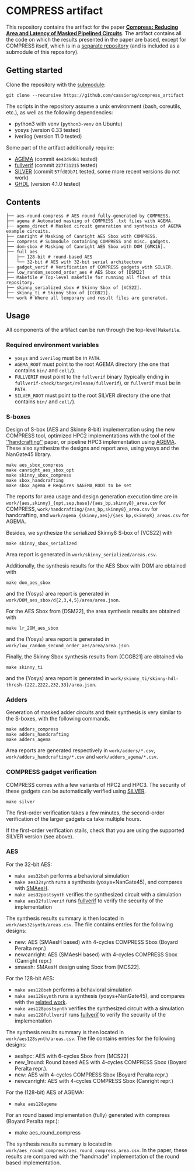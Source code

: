 # COMPRESS artifact

This repository contains the artifact for the paper [**Compress: Reducing Area
and Latency of Masked Pipelined Circuits**](https://eprint.iacr.org/2023/1600).
The artifact contains all the code on which the results presented in the paper
are based, except for COMPRESS itself, which is in a [separate
repository](https://github.com/cassiersg/compress) (and is included as a
submodule of this repository).

## Getting started

Clone the repository with the [submodule](https://git-scm.com/book/en/v2/Git-Tools-Submodules):
```
git clone --recursive https://github.com/cassiersg/compress_artifact
```

The scripts in the repository assume a unix environment (bash, coreutils, etc.), as well as the following dependencies:

- python3 with venv (`python3-venv` on Ubuntu)
- yosys (version 0.33 tested)
- iverilog (version 11.0 tested)

Some part of the artifact additionally require:
- [AGEMA](https://github.com/Chair-for-Security-Engineering/AGEMA) (commit `4e43d9d61` tested)
- [fullverif](https://github.com/cassiersg/fullverif) (commit `227f31215` tested)
- [SILVER](https://github.com/Chair-for-Security-Engineering/SILVER) (commit `57fd89b71` tested, some more recent versions do not work)
- [GHDL](https://github.com/ghdl/ghdl) (version 4.1.0 tested)

## Contents

```
├── aes-round-compress # AES round fully-generated by COMPRESS.
├── agema # Automated masking of COMPRESS .txt files with AGEMA.
├── agema_direct # Masked circuit generation and synthesis of AGEMA example circuits.
├── canright # Masking of Canright AES Sbox with COMPRESS.
├── compress # Submodule containing COMPRESS and misc. gadgets.
├── dom-sbox # Masking of Canright AES Sbox with DOM [GMK16]. 
├── full_aes
│   ├── 128-bit # round-based AES
│   └── 32-bit # AES with 32-bit serial architecture
├── gadget_verif # Verification of COMPRESS gadgets with SILVER.
├── low_random_second_order_aes # AES Sbox of [DSM22]
├── Makefile # Top-level makefile for running all flows of this repository.
├── skinny_serialized_sbox # Skinny Sbox of [VCS22].
├── skinny_ti # Skinny Sbox of [CCGB21].
└── work # Where all temporary and result files are generated.
```

## Usage

All components of the artifact can be run through the top-level `Makefile`.

### Required environment variables

- `yosys` and `iverilog` must be in `PATH`.
- `AGEMA_ROOT` must point to the root AGEMA directory (the one that contains `bin/` and `cell/`).
- `FULLVERIF` must point to the `fullverif` binary (typically ending in `fullverif-check/target/release/fullverif`), or `fullverif` must be in `PATH`.
- `SILVER_ROOT` must point to the root SILVER directory (the one that contains `bin/` and `cell/`).

### S-boxes

Design of S-box (AES and Skinny 8-bit) implementation using the new COMPRESS
tool, optimized HPC2 implementations with the tool of the
[''handcrafting''](https://eprint.iacr.org/2022/252) paper, or pipeline HPC3
implementation using
[AGEMA](https://github.com/Chair-for-Security-Engineering/AGEMA).
These also synthesize the designs and report area, using yosys and
the NanGate45 library.
```
make aes_sbox_compress
make canright_aes_sbox_opt
make skinny_sbox_compress
make sbox_handcrafting
make sbox_agema # Requires $AGEMA_ROOT to be set
```
The reports for area usage and design generation execution time are in 
`work/{aes,skinny}_{opt,sep,base}/{aes_bp,skinny8}_area.csv` for COMPRESS,
`work/handcrafting/{aes_bp,skinny8}_area.csv` for handcrafting, and
`work/agema_{skinny,aes}/{aes_bp,skinny8}_areas.csv` for AGEMA.

Besides, we synthesize the serialized Skinny8 S-box of [VCS22] with
```
make skinny_sbox_serialized
```
Area report is generated in `work/skinny_serialized/areas.csv`.

Additionally, the synthesis results for the AES Sbox with DOM are obtained with
```
make dom_aes_sbox
```
and the (Yosys) area report is generated in `work/DOM_aes_sbox/d{2,3,4,5}/area/area.json`.

For the AES Sbox from [DSM22], the area synthesis results are obtained with 
```
make lr_2OM_aes_sbox
```
and the (Yosys) area report is generated in `work/low_random_second_order_aes/area/area.json`.

Finally, the Skinny Sbox synthesis results from [CCGB21] are obtained via
```
make skinny_ti
```
and the (Yosys) area report is generated in `work/skinny_ti/skinny-hdl-thresh-{222,2222,232,33}/area.json`.

### Adders

Generation of masked adder circuits and their synthesis is very similar to the
S-boxes, with the following commands.
```
make adders_compress
make adders_handcrafting
make adders_agema
```
Area reports are generated respectively in `work/adders/*.csv`,
`work/adders_handcrafting/*.csv` and `work/adders_agema/*.csv`.

### COMPRESS gadget verification

COMPRESS comes with a few variants of HPC2 and HPC3.
The security of these gadgets can be automatically verified using
[SILVER](https://github.com/chair-for-Security-Engineering/silver).
```
make silver
```

The first-order verification takes a few minutes, the second-order
verification of the larger gadgets ca take multiple hours.

If the first-order verification stalls, check that you are using the supported
SILVER version (see above).

### AES

For the 32-bit AES:

- `make aes32beh` performs a behavioral simulation
- `make aes32synth` runs a synthesis (yosys+NanGate45), and compares with [SMAesH](https://github.com/SIMPLE-Crypto/SMAesH).
- `make aes32postsynth` verifies the synthesized circuit with a simulation
- `make aes32fullverif` runs [fullverif](https://github.com/cassiersg/fullverif) to verify the security of the implementation

The synthesis results summary is then located in `work/aes32synth/areas.csv`. The file contains entries for the following designs:

- new: AES (SMAesH based) with 4-cycles COMPRESS Sbox (Boyard Peralta repr.) 
- newcanright: AES (SMAesH based) with 4-cycles COMPRESS Sbox (Canright repr.)
- smaesh: SMAesH design using Sbox from [MCS22]. 

For the 128-bit AES:
- `make aes128beh` performs a behavioral simulation
- `make aes128synth` runs a synthesis (yosys+NanGate45), and compares with the [related work](https://eprint.iacr.org/2022/252).
- `make aes128postsynth` verifies the synthesized circuit with a simulation
- `make aes128fullverif` runs [fullverif](https://github.com/cassiersg/fullverif) to verify the security of the implementation

The synthesis results summary is then located in `work/aes128synth/areas.csv`. The file contains entries for the following designs:

- aeshpc: AES with 6-cycles Sbox from [MCS22] 
- new\_1round: Round based AES with 4-cycles COMPRESS Sbox (Boyard Peralta repr.).
- new: AES with 4-cycles COMPRESS Sbox (Boyard Peralta repr.)
- newcanright: AES with 4-cycles COMPRESS Sbox (Canright repr.)

For the (128-bit) AES of AGEMA:
- `make aes128agema`

For an round based implementation (fully) generated with compress (Boyard Peralta repr.):
-  make aes\_round\_compress 

The synthesis results summary is located in `work/aes_round_compress/aes_round_compress_area.csv`. In the paper, these results are compared with the "handmade" implementation of the round based implementation.  
